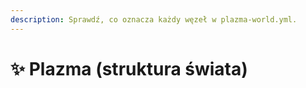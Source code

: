 ```yaml
---
description: Sprawdź, co oznacza każdy węzeł w plazma-world.yml.
---
```


# ✨ Plazma (struktura świata)
